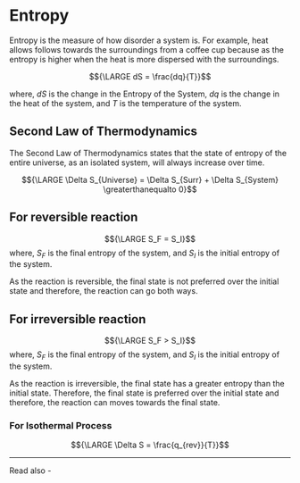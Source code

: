 # Entropy

Entropy is the measure of how disorder a system is. For example, heat allows follows towards the surroundings from a coffee cup because as the entropy is higher when the heat is more dispersed with the surroundings.

$${\LARGE dS = \frac{dq}{T}}$$

where, *dS* is the change in the Entropy of the System,
${dq}$ is the change in the heat of the system, and
*T* is the temperature of the system.



## Second Law of Thermodynamics

The Second Law of Thermodynamics states that the state of entropy of the entire universe, as an isolated system, will always increase over time.


$${\LARGE \Delta S_{Universe} = \Delta S_{Surr} + \Delta S_{System} \greaterthanequalto 0}$$


## For reversible reaction

$${\LARGE S_F = S_I}$$
where, ${S_F}$ is the final entropy of the system, and
${S_I}$ is the initial entropy of the system.

As the reaction is reversible, the final state is not preferred over the initial state and therefore, the reaction can go both ways.

## For irreversible reaction

$${\LARGE S_F > S_I}$$
where, ${S_F}$ is the final entropy of the system, and
${S_I}$ is the initial entropy of the system.

As the reaction is irreversible, the final state has a greater entropy than the initial state. Therefore, the final state is preferred over the initial state and therefore, the reaction can moves towards the final state.



### For Isothermal Process

$${\LARGE \Delta S = \frac{q_{rev}}{T}}$$




---
Read also - 